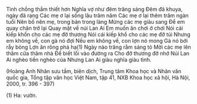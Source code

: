Tình chồng thắm thiết hơn
Nghĩa vợ như đêm trăng sáng
Đêm đã khuya, ngày đã rạng
Các mẹ ơ lại sống lâu trăm năm
Các mẹ ơ lại thêm trăm ngàn tuổi
Nên bố nên mẹ, trong bản trong làng
Mừng các mẹ giàu sang
Để em quay chân trở lại
Quay mặt về núi Lan Ai
Em muốn ăn chơi ở chơi
Nói cái kiếp khốn cho các mẹ đỡ thương
Nói cái kiếp khổ cho các mẹ đỡ tủi
Nhưng em không về, con gà nó đợi
Nếu em không về, con lợn nó mong
Gà nó bới rẫy bỏng
Lợn ăn rông phá hạ(1)
Ngày nào trăng rằm sáng tỏ
Mời các mẹ lên thăm cửa thăm nhà
Để biết lối vào đường ra
Cho đỡ thương đỡ nhớ
Núi Lan Ai nghèo tiền nghèo của
Nhưng Lan Ai giàu nghĩa giàu tình.

(Hoàng Anh Nhân sưu tầm, biên dịch,
Trung tâm Khoa học và Nhân văn quốc gia, Tổng tập văn học Việt Nam, tập 41,
NXB Khoa học xã hội, Hà Nội, 2000, tr. 396 - 397)

(1) Ha: vườn.
